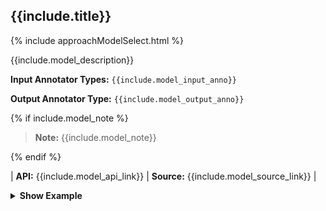 
<div class="tabs-box" markdown="1">

## {{include.title}}

{% include approachModelSelect.html %}

<div class="h3-box model-content" markdown="1">

{{include.model_description}}

**Input Annotator Types:** `{{include.model_input_anno}}`

**Output Annotator Type:** `{{include.model_output_anno}}`

{% if include.model_note %}

> **Note:** {{include.model_note}}

{% endif %}

| **API:** {{include.model_api_link}} | **Source:** {{include.model_source_link}} |

<details>

<summary class="button"><b>Show Example</b></summary>

<div class="tabs-box" markdown="1">

{% include programmingLanguageSelectScalaPython.html %}

```python
{{include.model_python_example}}
```

```scala
{{include.model_scala_example}}
```

</div>

</details>

</div>

<div class="h3-box approach-content" markdown="1" style="display: none;">

{{include.approach_description}}

**Input Annotator Types:** `{{include.approach_input_anno}}`

**Output Annotator Type:** `{{include.approach_output_anno}}`

{% if include.approach_note %}

> **Note:** {{include.approach_note}}

{% endif %}

| **API:** {{include.approach_api_link}} | **Source:** {{include.approach_source_link}} |

<details>

<summary class="button"><b>Show Example</b></summary>

<div class="tabs-box" markdown="1">

{% include programmingLanguageSelectScalaPython.html %}

```python
{{include.approach_python_example}}
```

```scala
{{include.approach_scala_example}}
```

</div>

</details>

</div>

</div>
